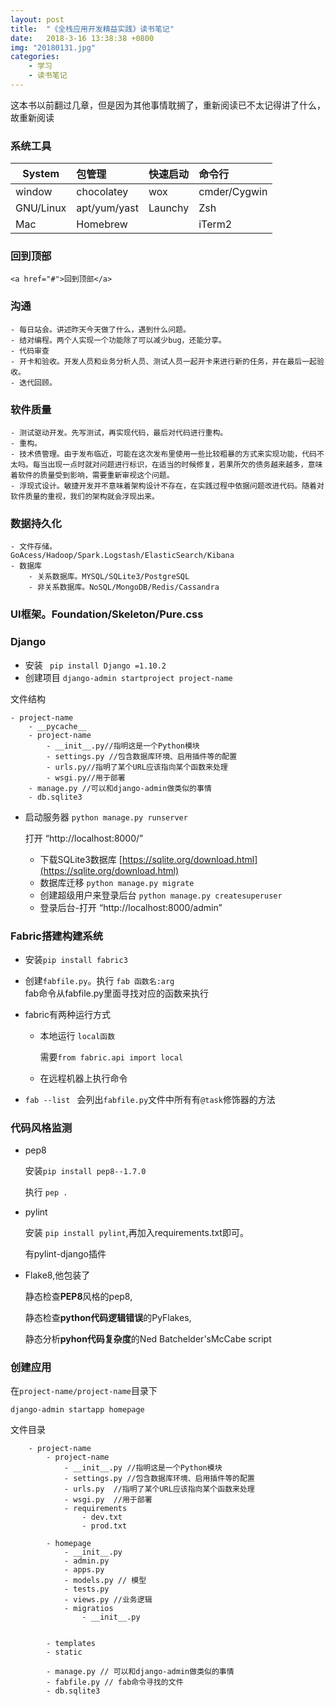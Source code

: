 ```yaml
---
layout: post
title:  "《全栈应用开发精益实践》读书笔记"
date:   2018-3-16 13:38:38 +0800
img: "20180131.jpg"
categories: 
    - 学习
    - 读书笔记
---
```


这本书以前翻过几章，但是因为其他事情耽搁了，重新阅读已不太记得讲了什么，故重新阅读

###  系统工具

| System           |   包管理               |快速启动    | 命令行 |
| -----------------  | :------------------ | :---------------|:---------------|
| window | chocolatey      | wox         | cmder/Cygwin |       |
| GNU/Linux | apt/yum/yast | Launchy     | Zsh       |
| Mac    | Homebrew        |             | iTerm2    |

###  回到顶部
```<a href="#">回到顶部</a>```

### 沟通
    - 每日站会。讲述昨天今天做了什么，遇到什么问题。
    - 结对编程。两个人实现一个功能除了可以减少bug，还能分享。
    - 代码审查
    - 开卡和验收。开发人员和业务分析人员、测试人员一起开卡来进行新的任务，并在最后一起验收。
    - 迭代回顾。

###  软件质量
    - 测试驱动开发。先写测试，再实现代码，最后对代码进行重构。
    - 重构。
    - 技术债管理。由于发布临近，可能在这次发布里使用一些比较粗暴的方式来实现功能，代码不太吗。每当出现一点时就对问题进行标识，在适当的时候修复，若果所欠的债务越来越多，意味着软件的质量受到影响，需要重新审视这个问题。
    - 浮现式设计。敏捷开发并不意味着架构设计不存在，在实践过程中依据问题改进代码。随着对软件质量的重视，我们的架构就会浮现出来。
###  数据持久化
    - 文件存储。
    GoAcess/Hadoop/Spark.Logstash/ElasticSearch/Kibana
    - 数据库
        - 关系数据库。MYSQL/SQLite3/PostgreSQL
        - 非关系数据库。NoSQL/MongoDB/Redis/Cassandra

###  UI框架。Foundation/Skeleton/Pure.css
###  Django
- 安装
    `` pip install Django =1.10.2``
- 创建项目
    ``django-admin startproject project-name``

 文件结构
```
- project-name
    - __pycache__
    - project-name
        - __init__.py//指明这是一个Python模块
        - settings.py //包含数据库环境、启用插件等的配置
        - urls.py//指明了某个URL应该指向某个函数来处理
        - wsgi.py//用于部署
    - manage.py //可以和django-admin做类似的事情
    - db.sqlite3
```
- 启动服务器
    ``python manage.py runserver``
    
     打开 “http://localhost:8000/”
    - 下载SQLite3数据库 [https://sqlite.org/download.html](https://sqlite.org/download.html)
    - 数据库迁移
        ``python manage.py migrate``
    - 创建超级用户来登录后台
        ``python manage.py createsuperuser``
    - 登录后台-打开 “http://localhost:8000/admin”

###  Fabric搭建构建系统
- 安装``pip install fabric3``
- 创建``fabfile.py``。执行  ``fab 函数名:arg``    
fab命令从fabfile.py里面寻找对应的函数来执行
- fabric有两种运行方式
    - 本地运行 ``local函数``

        需要``from fabric.api import local``

    - 在远程机器上执行命令

- ``fab --list `` 会列出``fabfile.py``文件中所有有``@task``修饰器的方法
###  代码风格监测

- pep8 

    安装``pip install pep8--1.7.0``

    执行 ``pep .``
- pylint

    安装 ``pip install pylint``,再加入requirements.txt即可。

    有pylint-django插件
- Flake8,他包装了

    静态检查**PEP8**风格的pep8,

    静态检查**python代码逻辑错误**的PyFlakes, 

    静态分析**pyhon代码复杂度**的Ned Batchelder'sMcCabe script
 ### 创建应用

在``project-name/project-name``目录下

``django-admin startapp homepage``

文件目录
```
    - project-name          
        - project-name
            - __init__.py //指明这是一个Python模块
            - settings.py //包含数据库环境、启用插件等的配置
            - urls.py  //指明了某个URL应该指向某个函数来处理
            - wsgi.py  //用于部署
            - requirements
                - dev.txt
                - prod.txt

        - homepage 
            - __init__.py
            - admin.py
            - apps.py
            - models.py // 模型
            - tests.py
            - views.py //业务逻辑
            - migratios
                - __init__.py
                    

        - templates
        - static

        - manage.py // 可以和django-admin做类似的事情
        - fabfile.py // fab命令寻找的文件
        - db.sqlite3

```